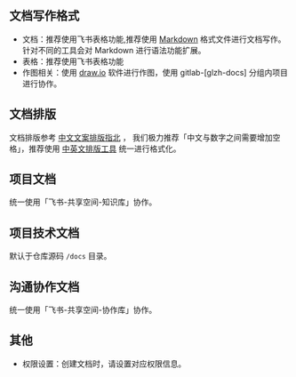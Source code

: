 
## 文档写作格式
- 文档：推荐使用飞书表格功能,推荐使用 [Markdown](https://www.runoob.com/markdown/md-tutorial.html) 格式文件进行文档写作。针对不同的工具会对 Markdown
 进行语法功能扩展。
- 表格：推荐使用飞书表格功能
- 作图相关：使用 [draw.io](https://github.com/jgraph/drawio-desktop/releases) 软件进行作图，使用 gitlab-[glzh-docs] 分组内项目进行协作。

## 文档排版
文档排版参考 [中文文案排版指北](https://github.com/sparanoid/chinese-copywriting-guidelines/blob/master/README.zh-CN.md) ，
我们极力推荐「中文与数字之间需要增加空格」，推荐使用 [中英文排版工具](https://cyc2018.github.io/Text-Typesetting/) 统一进行格式化。

## 项目文档
统一使用「飞书-共享空间-知识库」协作。

## 项目技术文档
默认于仓库源码 `/docs` 目录。

## 沟通协作文档
统一使用「飞书-共享空间-协作库」协作。

## 其他

- 权限设置：创建文档时，请设置对应权限信息。
